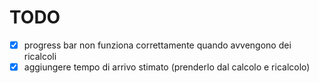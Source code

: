 # TODO

* [x] progress bar non funziona correttamente quando avvengono dei ricalcoli
* [x] aggiungere tempo di arrivo stimato (prenderlo dal calcolo e ricalcolo)